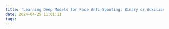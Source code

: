 ```yaml
---
title: 'Learning Deep Models for Face Anti-Spoofing: Binary or Auxiliary Supervision'
date: 2024-04-25 11:01:11
tags:
---
```

